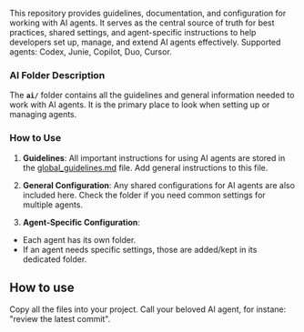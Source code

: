 This repository provides guidelines, documentation, and configuration for working with AI agents. It serves as the central source of truth for best practices, shared settings, and agent-specific instructions to help developers set up, manage, and extend AI agents effectively. Supported agents: Codex, Junie, Copilot, Duo, Cursor.

### AI Folder Description

The **`ai/`** folder contains all the guidelines and general information needed to work with AI agents. It is the
primary place to look when setting up or managing agents.

### How to Use

1. **Guidelines**: All important instructions for using AI agents are stored in
   the [global_guidelines.md](ai/global_guidelines.md) file. Add general instructions to this file.

2. **General Configuration**: Any shared configurations for AI agents are also included here. Check the folder if you
   need common settings for multiple agents.

3. **Agent-Specific Configuration**:
  - Each agent has its own folder.
  - If an agent needs specific settings, those are added/kept in its dedicated folder.

## How to use
Copy all the files into your project. Call your beloved AI agent, for instane: "review the latest commit".
